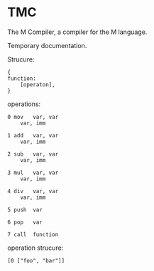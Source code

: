 # TMC
The M Compiler, a compiler for the M language. 

Temporary documentation.


Strucure:

	{
	function:
		[operaton],
	}
	

	
operations:

	0 mov	var, var
		var, imm
		
	1 add	var, var
		var, imm
		
	2 sub	var, var
		var, imm
		
	3 mul	var, var
		var, imm
		
	4 div	var, var
		var, imm
		
	5 push	var
	
	6 pop	var
	
	7 call	function
	
operation strucure:

	[0 ["foo", "bar"]]

